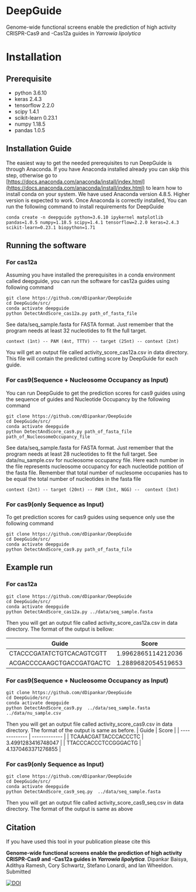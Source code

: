# DeepGuide
Genome-wide functional screens enable the prediction of high activity CRISPR-Cas9 and -Cas12a guides in _Yarrowia lipolytica_
# Installation
## Prerequisite
- python 3.6.10
- keras 2.4.3
- tensorflow 2.2.0
- scipy 1.4.1
- scikit-learn 0.23.1
- numpy 1.18.5
- pandas 1.0.5
## Installation Guide
The easiest way to get the needed prerequisites to run DeepGuide is through Anaconda. If you have Anaconda installed already you can skip this step, otherwise go to [https://docs.anaconda.com/anaconda/install/index.html](https://docs.anaconda.com/anaconda/install/index.html) to learn how to install conda on your system. We have used Anaconda version 4.8.5. Higher version is expected to work. Once Anaconda is correctly installed, You can run the following command to install requirements for DeepGuide

```
conda create -n deepguide python=3.6.10 ipykernel matplotlib pandas=1.0.5 numpy=1.18.5 scipy=1.4.1 tensorflow=2.2.0 keras=2.4.3 scikit-learn=0.23.1 biopython=1.71
```

## Running the software
### For cas12a
Assuming you have installed the prerequisites in a conda environment called deepguide, you can run the software for cas12a guides using following command

```
git clone https://github.com/dDipankar/DeepGuide
cd DeepGuide/src/
conda activate deepguide
python DetectAndScore_cas12a.py path_of_fasta_file
```
See data/seq_sample.fasta for FASTA format. Just remember that the program needs at least 32 nucleotides to fit the full target.

```
context (1nt) -- PAM (4nt, TTTV) -- target (25nt) -- context (2nt)
```

You will get an output file called activity_score_cas12a.csv in data directory. This file will contain the predicted cutting score by DeepGuide for each guide.

### For cas9(Sequence + Nucleosome Occupancy as Input)
You can run DeepGuide to get the prediction scores for cas9 guides using the sequence of guides and Nucleotide Occupancy by the following command

```
git clone https://github.com/dDipankar/DeepGuide
cd DeepGuide/src/
conda activate deepguide
python DetectAndScore_cas9.py path_of_fasta_file path_of_NucleosomeOccupancy_file
```
See data/seq_sample.fasta for FASTA format. Just remember that the program needs at least 28 nucleotides to fit the full target. 
See data/nu_sample.csv for nucleosome occupancy file. Here each number in the file represents nucleosome occupancy for each nucleotide potition of the fasta file.
Remember that total number of nuclesome occupanies has to be equal the total number of nucleotides in the fasta file


```
context (2nt) -- target (20nt) -- PAM (3nt, NGG) --  context (3nt)
```


### For cas9(only Sequence as Input)
To get prediction scores for cas9 guides using sequence only use the following command

```
git clone https://github.com/dDipankar/DeepGuide
cd DeepGuide/src/
conda activate deepguide
python DetectAndScore_cas9.py path_of_fasta_file
```
## Example run
### For cas12a
```
git clone https://github.com/dDipankar/DeepGuide
cd DeepGuide/src/
conda activate deepguide
python DetectAndScore_cas12a.py ../data/seq_sample.fasta
```
Then you will get an output file called activity_score_cas12a.csv in data directory. The format of the output is bellow:

| Guide  | Score |
| ------------- | ------------- |
| CTACCCGATATCTGTCACAGTCGTT  | 1.9962865114212036  |
| ACGACCCCAAGCTGACCGATGACTC  | 1.2889682054519653  |

### For cas9(Sequence + Nucleosome Occupancy as Input)

```
git clone https://github.com/dDipankar/DeepGuide
cd DeepGuide/src/
conda activate deepguide
python DetectAndScore_cas9.py  ../data/seq_sample.fasta  ../data/nu_sample.csv
```
Then you will get an output file called activity_score_cas9.csv in data directory. The format of the output is same as before.
| Guide  | Score |
| ------------- | ------------- |
| TCAAACGATTACCCACCCTC  | 3.4991283416748047  |
| TTACCCACCCTCCGGGACTG  | 4.1370463371276855  |

### For cas9(only Sequence as Input)
```
git clone https://github.com/dDipankar/DeepGuide
cd DeepGuide/src/
conda activate deepguide
python DetectAndScore_cas9_seq.py  ../data/seq_sample.fasta
```
Then you will get an output file called activity_score_cas9_seq.csv in data directory. The format of the output is same as above
## Citation
If you have used this tool in your publication please cite this

**Genome-wide functional screens enable the prediction of high activity CRISPR-Cas9 and -Cas12a guides in *Yarrowia lipolytica***. Dipankar Baisya, Adithya Ramesh, Cory Schwartz, Stefano Lonardi, and Ian Wheeldon. Submitted

[![DOI](https://zenodo.org/badge/404852665.svg)](https://zenodo.org/badge/latestdoi/404852665)
